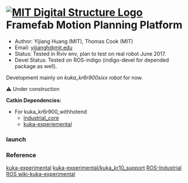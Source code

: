 [![MIT Digital Structure Logo](http://digitalstructures.mit.edu/theme/digistruct/images/digital-structures-logo-gray.svg)](hhttp://digitalstructures.mit.edu/) Framefab Motion Planning Platform
===

- Author: 	Yijiang Huang (MIT), Thomas Cook (MIT)
- Email: 	  yijiangh@mit.edu
- Status:			Tested in Rviv env, plan to test on real robot June 2017.
- Devel Status:	Tested on ROS-indigo (indigo-devel for depended package as well).

Development mainly on *kuka_kr6r900sixx robot* for now.

:warning: Under construction

**Catkin Dependencies:**

- For kuka_kr6r900_withhotend
  - [industrial_core](http://wiki.ros.org/industrial_core)
  - [kuka-experiemental](http://wiki.ros.org/kuka_experimental)

### launch


### Reference

[kuka-experimental](https://github.com/ros-industrial/kuka_experimental)
[kuka-experimental/kuka_kr10_support](https://github.com/ros-industrial/kuka_experimental/tree/indigo-devel/kuka_kr10_support)
[ROS-Industrial](http://wiki.ros.org/Industrial)
[ROS wiki-kuka-experimental](http://wiki.ros.org/kuka_experimental)
